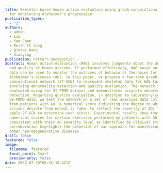 ```yaml
---
title: Skeleton-based human action evaluation using graph convolutional network
  for monitoring Alzheimer’s progression
publication_types:
  - "2"
authors:
  - admin
  - Liu
  - Yan Chan
  - Keith CC Yang
  - Qintai Wang
  - Xiaoying
publication: Pattern Recognition
abstract: Human action evaluation (HAE) involves judgments about the abnormality
  and quality of human actions. If performed effectively, HAE based on skeleton
  data can be used to monitor the outcomes of behavioral therapies for
  Alzheimer’s disease (AD). In this paper, we propose a two-task graph
  convolutional network (2T-GCN) to represent skeleton data for HAE tasks
  involving abnormality detection and quality evaluation. The network is first
  evaluated using the UI-PRMD dataset and demonstrates accurate abnormality
  detection. Regarding quality evaluation, in addition to laboratory-collected
  UI-PRMD data, we test the network on a set of real exercise data collected
  from patients with AD. A numerical score indicating the degree to which
  actions deviate from normal is taken to reflect the severity of AD; thus, we
  apply 2T-GCN to determine such scores. Experimental results show that
  numerical scores for certain exercises performed by patients with AD are
  consistent with their AD severity level as identified by clinical staff. This
  corroboration highlights the potential of our approach for monitoring AD and
  other neurodegenerative diseases.
draft: false
featured: false
image:
  filename: featured
  focal_point: Smart
  preview_only: false
date: 2022-07-20T06:35:10.421Z
---
```

